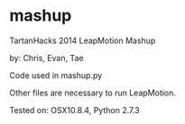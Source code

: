 mashup
======
TartanHacks 2014 LeapMotion Mashup

by: Chris, Evan, Tae

Code used in mashup.py

Other files are necessary to run LeapMotion.

Tested on: OSX10.8.4, Python 2.7.3
